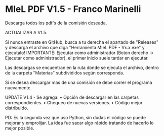 # MIeL PDF V1.5 - Franco Marinelli
Descarga todos los pdf's de la comisión deseada.

ACTUALIZAR A V1.5.

Si nunca entraste en GitHub, busca a tu derecha el apartado de "Releases" y descargá el archivo que diga "Herramienta MIeL PDF - Vx.x.exe" y ejecutalo!
IMPORTANTE: Ejecutar como administrador (Boton derecho -> Ejecutar como administrador), el primer inicio suele tardar en ejecutar.

Las descargas se encuentran en la ruta donde se ejecuta el archivo, dentro de la carpeta "Materias" subdivididos según corresponda.

Si se desea descargar mas de una comisión se debe correr el programa nuevamente.

UPDATE V1.4 - Se agrega:
• Opción de descargar en las carpetas correspondientes.
• Chequeo de nuevas versiones.
• Código mejor distribuido.

PD: Es la segunda vez que uso Python, sin dudas el código se puede mejorar y emprolijar. La idea fue sacar algo rápido tratando de hacerlo lo mejor posible.
